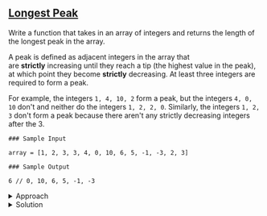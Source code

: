 ## [Longest Peak](https://leetcode.com/problems/longest-mountain-in-array)

Write a function that takes in an array of integers and returns the length of the longest peak in the array.

A peak is defined as adjacent integers in the array that are **strictly** increasing until they reach a tip (the highest value in the peak), at which point they become **strictly** decreasing. At least three integers are required to form a peak.

For example, the integers `1, 4, 10, 2` form a peak, but the integers `4, 0, 10` don't and neither do the integers `1, 2, 2, 0`. Similarly, the integers `1, 2, 3` don't form a peak because there aren't any strictly decreasing integers after the 3.

```
### Sample Input

array = [1, 2, 3, 3, 4, 0, 10, 6, 5, -1, -3, 2, 3]

### Sample Output

6 // 0, 10, 6, 5, -1, -3
```

<details>
<summary>Approach</summary>

### Step-by-step Plan:
1. **Initialize**
   - Track maximum peak length
   - Iterate through potential peak points

2. **Peak Detection**
   - Check if current element is larger than neighbors
   - If true, found potential peak tip

3. **Peak Measurement**
   - Count increasing elements to left of peak
   - Count decreasing elements to right of peak
   - Update max peak length if current peak is longer
</details>

<details>
<summary>Solution</summary>

```js
/*
First find all the tip of the peaks, tip is the number in the array which is greater than its adjacent numbers. Now count how long does the peak go on the left and right. Do this for all peaks. Return the max peak.
*/

function longestPeak(array) {
  // Write your code here.
  let maxPeak = 0
  
  for(let i = 1; i < array.length - 1; i++){
    let count = 1;
    if(array[i] > array[i - 1] && array[i] > array[i + 1]){
      let j = i
      let k = i
      
      while(array[j]>array[j-1]){
        j--
        count++
      }
      while(array[k]>array[k+1]){
        k++
        count++
      }
      if(count > maxPeak)
        maxPeak = count
    }
  }
  return maxPeak
}

// Time complexity: O(n)
// Space complexity: O(1)
```
</details>